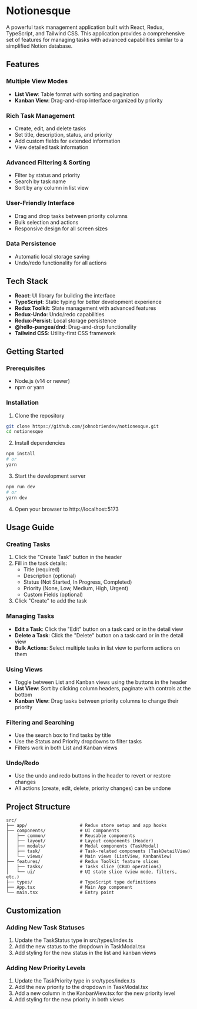 # Notionesque

A powerful task management application built with React, Redux, TypeScript, and Tailwind CSS. This application provides a comprehensive set of features for managing tasks with advanced capabilities similar to a simplified Notion database.

## Features

### Multiple View Modes

* **List View**: Table format with sorting and pagination
* **Kanban View**: Drag-and-drop interface organized by priority

### Rich Task Management

* Create, edit, and delete tasks
* Set title, description, status, and priority
* Add custom fields for extended information
* View detailed task information

### Advanced Filtering & Sorting

* Filter by status and priority
* Search by task name
* Sort by any column in list view

### User-Friendly Interface

* Drag and drop tasks between priority columns
* Bulk selection and actions
* Responsive design for all screen sizes

### Data Persistence

* Automatic local storage saving
* Undo/redo functionality for all actions

## Tech Stack

* **React**: UI library for building the interface
* **TypeScript**: Static typing for better development experience
* **Redux Toolkit**: State management with advanced features
* **Redux-Undo**: Undo/redo capabilities
* **Redux-Persist**: Local storage persistence
* **@hello-pangea/dnd**: Drag-and-drop functionality
* **Tailwind CSS**: Utility-first CSS framework

## Getting Started

### Prerequisites

* Node.js (v14 or newer)
* npm or yarn

### Installation

1. Clone the repository

```bash
git clone https://github.com/johnobriendev/notionesque.git
cd notionesque
```

2. Install dependencies

```bash
npm install
# or
yarn
```

3. Start the development server

```bash
npm run dev
# or
yarn dev
```

4. Open your browser to http://localhost:5173

## Usage Guide

### Creating Tasks

1. Click the "Create Task" button in the header
2. Fill in the task details:
   * Title (required)
   * Description (optional)
   * Status (Not Started, In Progress, Completed)
   * Priority (None, Low, Medium, High, Urgent)
   * Custom Fields (optional)
3. Click "Create" to add the task

### Managing Tasks

<!-- * **View Task Details**: Click on a task's title to view all details -->
* **Edit a Task**: Click the "Edit" button on a task card or in the detail view
* **Delete a Task**: Click the "Delete" button on a task card or in the detail view
* **Bulk Actions**: Select multiple tasks in list view to perform actions on them

### Using Views

* Toggle between List and Kanban views using the buttons in the header
* **List View**: Sort by clicking column headers, paginate with controls at the bottom
* **Kanban View**: Drag tasks between priority columns to change their priority

### Filtering and Searching

* Use the search box to find tasks by title
* Use the Status and Priority dropdowns to filter tasks
* Filters work in both List and Kanban views

### Undo/Redo

* Use the undo and redo buttons in the header to revert or restore changes
* All actions (create, edit, delete, priority changes) can be undone

## Project Structure

```
src/
├── app/                    # Redux store setup and app hooks
├── components/             # UI components
│   ├── common/             # Reusable components
│   ├── layout/             # Layout components (Header)
│   ├── modals/             # Modal components (TaskModal)
│   ├── task/               # Task-related components (TaskDetailView)
│   └── views/              # Main views (ListView, KanbanView)
├── features/               # Redux Toolkit feature slices
│   ├── tasks/              # Tasks slice (CRUD operations)
│   └── ui/                 # UI state slice (view mode, filters, etc.)
├── types/                  # TypeScript type definitions
├── App.tsx                 # Main App component
└── main.tsx                # Entry point
```

## Customization

### Adding New Task Statuses

1. Update the TaskStatus type in src/types/index.ts
2. Add the new status to the dropdown in TaskModal.tsx
3. Add styling for the new status in the list and kanban views

### Adding New Priority Levels

1. Update the TaskPriority type in src/types/index.ts
2. Add the new priority to the dropdown in TaskModal.tsx
3. Add a new column in the KanbanView.tsx for the new priority level
4. Add styling for the new priority in both views


